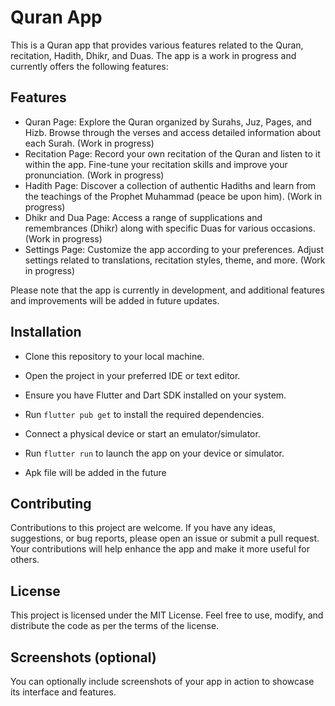 # Quran App

This is a Quran app that provides various features related to the Quran, recitation, Hadith, Dhikr, and Duas. The app is a work in progress and currently offers the following features:

## Features

- Quran Page: Explore the Quran organized by Surahs, Juz, Pages, and Hizb. Browse through the verses and access detailed information about each Surah. (Work in progress)
- Recitation Page: Record your own recitation of the Quran and listen to it within the app. Fine-tune your recitation skills and improve your pronunciation. (Work in progress)
- Hadith Page: Discover a collection of authentic Hadiths and learn from the teachings of the Prophet Muhammad (peace be upon him). (Work in progress)
- Dhikr and Dua Page: Access a range of supplications and remembrances (Dhikr) along with specific Duas for various occasions. (Work in progress)
- Settings Page: Customize the app according to your preferences. Adjust settings related to translations, recitation styles, theme, and more. (Work in progress)

Please note that the app is currently in development, and additional features and improvements will be added in future updates.

## Installation

- Clone this repository to your local machine.
- Open the project in your preferred IDE or text editor.
- Ensure you have Flutter and Dart SDK installed on your system.
- Run `flutter pub get` to install the required dependencies.
- Connect a physical device or start an emulator/simulator.
- Run `flutter run` to launch the app on your device or simulator.

- Apk file will be added in the future

## Contributing

Contributions to this project are welcome. If you have any ideas, suggestions, or bug reports, please open an issue or submit a pull request. Your contributions will help enhance the app and make it more useful for others.

## License

This project is licensed under the MIT License. Feel free to use, modify, and distribute the code as per the terms of the license.

## Screenshots (optional)

You can optionally include screenshots of your app in action to showcase its interface and features.
